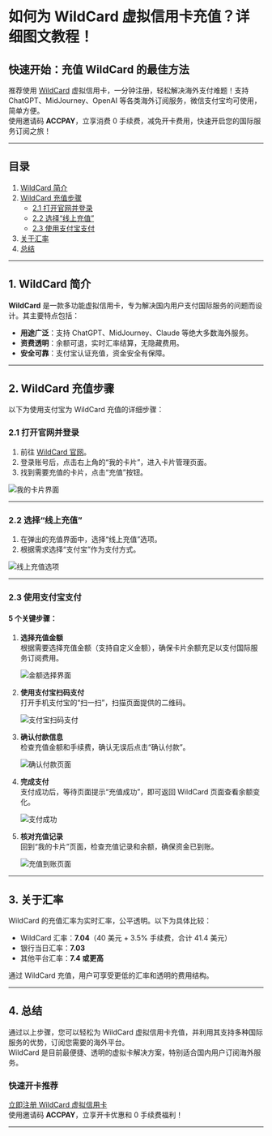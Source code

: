 # 如何为 WildCard 虚拟信用卡充值？详细图文教程！

## 快速开始：充值 WildCard 的最佳方法

推荐使用 [WildCard](https://bit.ly/bewildcard) 虚拟信用卡，一分钟注册，轻松解决海外支付难题！支持 ChatGPT、MidJourney、OpenAI 等各类海外订阅服务，微信支付宝均可使用，简单方便。  
使用邀请码 **ACCPAY**，立享消费 0 手续费，减免开卡费用，快速开启您的国际服务订阅之旅！

---

## 目录

1. [WildCard 简介](#1-wildcard简介)  
2. [WildCard 充值步骤](#2-wildcard充值步骤)  
   - [2.1 打开官网并登录](#21-打开官网并登录)  
   - [2.2 选择“线上充值”](#22-选择线上充值)  
   - [2.3 使用支付宝支付](#23-使用支付宝支付)  
3. [关于汇率](#3-关于汇率)  
4. [总结](#4-总结)  

---

## 1. WildCard 简介

**WildCard** 是一款多功能虚拟信用卡，专为解决国内用户支付国际服务的问题而设计。其主要特点包括：

- **用途广泛**：支持 ChatGPT、MidJourney、Claude 等绝大多数海外服务。  
- **资费透明**：余额可退，实时汇率结算，无隐藏费用。  
- **安全可靠**：支付宝认证充值，资金安全有保障。

---

## 2. WildCard 充值步骤

以下为使用支付宝为 WildCard 充值的详细步骤：

### 2.1 打开官网并登录

1. 前往 [WildCard 官网](https://bit.ly/bewildcard)。  
2. 登录账号后，点击右上角的“我的卡片”，进入卡片管理页面。  
3. 找到需要充值的卡片，点击“充值”按钮。  

![我的卡片界面](https://mdnice007.oss-cn-beijing.aliyuncs.com/obsidian/202409261650224.png)

---

### 2.2 选择“线上充值”

1. 在弹出的充值界面中，选择“线上充值”选项。  
2. 根据需求选择“支付宝”作为支付方式。  

![线上充值选项](https://mdnice007.oss-cn-beijing.aliyuncs.com/obsidian/202409260656160.png)

---

### 2.3 使用支付宝支付

#### 5 个关键步骤：

1. **选择充值金额**  
   根据需要选择充值金额（支持自定义金额），确保卡片余额充足以支付国际服务订阅费用。  

   ![金额选择界面](https://mdnice007.oss-cn-beijing.aliyuncs.com/obsidian/202409260658784.png)

2. **使用支付宝扫码支付**  
   打开手机支付宝的“扫一扫”，扫描页面提供的二维码。  

   ![支付宝扫码支付](https://mdnice007.oss-cn-beijing.aliyuncs.com/obsidian/202409261532919.png)

3. **确认付款信息**  
   检查充值金额和手续费，确认无误后点击“确认付款”。  

   ![确认付款页面](https://mdnice007.oss-cn-beijing.aliyuncs.com/obsidian/202409261535970.png)

4. **完成支付**  
   支付成功后，等待页面提示“充值成功”，即可返回 WildCard 页面查看余额变化。  

   ![支付成功](https://mdnice007.oss-cn-beijing.aliyuncs.com/obsidian/202409261536513.png)

5. **核对充值记录**  
   回到“我的卡片”页面，检查充值记录和余额，确保资金已到账。  

   ![充值到账页面](https://mdnice007.oss-cn-beijing.aliyuncs.com/obsidian/202409261541902.png)

---

## 3. 关于汇率

WildCard 的充值汇率为实时汇率，公平透明。以下为具体比较：

- WildCard 汇率：**7.04**（40 美元 + 3.5% 手续费，合计 41.4 美元）  
- 银行当日汇率：**7.03**  
- 其他平台汇率：**7.4 或更高**  

通过 WildCard 充值，用户可享受更低的汇率和透明的费用结构。


---

## 4. 总结

通过以上步骤，您可以轻松为 WildCard 虚拟信用卡充值，并利用其支持多种国际服务的优势，订阅您需要的海外平台。  
WildCard 是目前最便捷、透明的虚拟卡解决方案，特别适合国内用户订阅海外服务。

### 快速开卡推荐

[立即注册 WildCard 虚拟信用卡](https://bit.ly/bewildcard)  
使用邀请码 **ACCPAY**，立享开卡优惠和 0 手续费福利！

---

